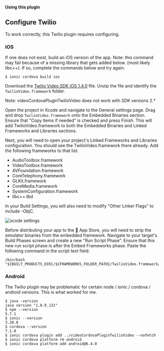 **Using this plugin**

## Configure Twilio
To work correctly, this Twilio plugin requires configuring.

### iOS
If one does not exist, build an iOS version of the app.
Note: this command may fail because of a missing library that gets added below. (most likely libc++).  If so, complete the commands below and try again.
```
$ ionic cordova build ios  
```

Download the [Twilio Video SDK iOS 1.4.0](https://github.com/twilio/twilio-video-ios/releases/download/1.4.0/TwilioVideo.framework.zip) file.  Unzip the file and identify the `TwilioVideo.framework` folder.

Note: videoCordovaPluginTwilioVideo does not work with SDK versions 2.*

Open the project in Xcode and navigate to the General settings page. Drag and drop `TwilioVideo.framework` onto the Embedded Binaries section. Ensure that "Copy items if needed" is checked and press Finish. This will add TwilioVideo.framework to both the Embedded Binaries and Linked Frameworks and Libraries sections.

Next, you will need to open your project's Linked Frameworks and Libraries configuration. You should see the TwilioVideo.framework there already. Add the following frameworks to that list:

- AudioToolbox.framework
- VideoToolbox.framework
- AVFoundation.framework
- CoreTelephony.framework
- GLKit.framework
- CoreMedia.framework
- SystemConfiguration.framework
- libc++.tbd

In your Build Settings, you will also need to modify "Other Linker Flags" to include -ObjC.

![xcode settings](https://relieftelemed.com/assets/img/twilio_xcode_settings.png)

Before distributing your app to the  App Store, you will need to strip the simulator binaries from the embedded framework. Navigate to your target's Build Phases screen and create a new "Run Script Phase". Ensure that this new run script phase is after the Embed Frameworks phase. Paste the following command in the script text field:
```
/bin/bash "${BUILT_PRODUCTS_DIR}/${FRAMEWORKS_FOLDER_PATH}/TwilioVideo.framework/remove_archs"
```

### Android
The Twilio plugin may be problematic for certain node / ionic / cordova / android versions.  This is what worked for me.
```
$ java -version
java version "1.8.0_131"
$ npm --version
5.7.1
$ ionic --version
3.20.0
$ cordova --version
7.1.0
$ ionic cordova plugin add ../videoCordovaPluginTwilioVideo --nofetch
$ ionic cordova platform rm android  
$ ionic cordova platform add android@6.4.0
```
